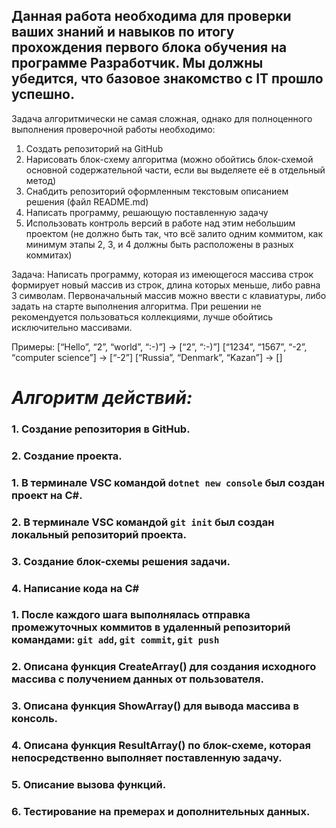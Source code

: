 ## Данная работа необходима для проверки ваших знаний и навыков по итогу прохождения первого блока обучения на программе Разработчик. Мы должны убедится, что базовое знакомство с IT прошло успешно.

Задача алгоритмически не самая сложная, однако для полноценного выполнения проверочной работы необходимо:

1. Создать репозиторий на GitHub
2. Нарисовать блок-схему алгоритма (можно обойтись блок-схемой основной содержательной части, если вы выделяете её в отдельный метод)
3. Снабдить репозиторий оформленным текстовым описанием решения (файл README.md)
4. Написать программу, решающую поставленную задачу
5. Использовать контроль версий в работе над этим небольшим проектом (не должно быть так, что всё залито одним коммитом, как минимум этапы 2, 3, и 4 должны быть расположены в разных коммитах)

Задача: Написать программу, которая из имеющегося массива строк формирует новый массив из строк, длина которых меньше, либо равна 3 символам. Первоначальный массив можно ввести с клавиатуры, либо задать на старте выполнения алгоритма. При решении не рекомендуется пользоваться коллекциями, лучше обойтись исключительно массивами.

Примеры:
[“Hello”, “2”, “world”, “:-)”] → [“2”, “:-)”]
[“1234”, “1567”, “-2”, “computer science”] → [“-2”]
[“Russia”, “Denmark”, “Kazan”] → []

# *Алгоритм действий:*

### 1. Создание репозитория в GitHub.

### 2. Создание проекта.

### 1. В терминале VSC командой `dotnet new console` был создан проект на C#.

### 2. В терминале VSC командой `git init` был создан локальный репозиторий проекта.

### 3. Cоздание блок-схемы решения задачи.

### 4. Написание кода на C#

### 1. После каждого шага выполнялась отправка промежуточных коммитов в удаленный репозиторий командами: `git add`, `git commit`, `git push`

### 2. Описана функция CreateArray() для создания исходного массива с получением данных от пользователя.

### 3. Описана функция ShowArray() для вывода массива в консоль.

### 4. Описана функция ResultArray() по блок-схеме, которая непосредственно выполняет поставленную задачу.

### 5. Описание вызова функций.

### 6. Тестирование на премерах и дополнительных данных.
